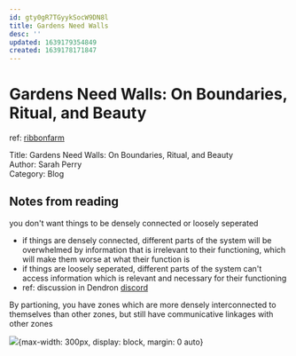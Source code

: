 ```yaml
---
id: gty0gR7TGyykSocW9DN8l
title: Gardens Need Walls
desc: ''
updated: 1639179354849
created: 1639178171847
---
```

# Gardens Need Walls: On Boundaries, Ritual, and Beauty

ref: [ribbonfarm](https://www.ribbonfarm.com/2015/03/04/gardens-need-walls-on-boundaries-ritual-and-beauty/)

Title: Gardens Need Walls: On Boundaries, Ritual, and Beauty  
Author: Sarah Perry  
Category: Blog

## Notes from reading

you don't want things to be densely connected or loosely seperated
- if things are densely connected, different parts of the system will be overwhelmed by information that is irrelevant to their functioning, which will make them worse at what their function is
-  if things are loosely seperated, different parts of the system can't access information which is relevant and necessary for their functioning
- ref: discussion in Dendron [discord](https://discord.com/channels/717965437182410783/918900151861538906/918909988318109716)

By partioning, you have zones which are more densely interconnected to themselves than other zones, but still have communicative linkages with other zones

![](https://206hwf3fj4w52u3br03fi242-wpengine.netdna-ssl.com/wp-content/uploads/2015/03/image1.jpg){max-width: 300px, display: block, margin: 0 auto}


